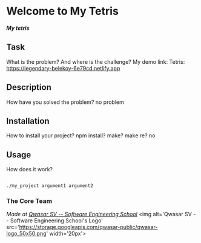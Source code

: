 # Welcome to My Tetris
***My tetris***

## Task
What is the problem? And where is the challenge?
My demo link: Tetris: https://legendary-belekoy-6e79cd.netlify.app

## Description
How have you solved the problem?
no problem
## Installation
How to install your project? npm install? make? make re?
no

## Usage
How does it work?
``` my link: https://legendary-belekoy-6e79cd.netlify.app

./my_project argument1 argument2
```

### The Core Team


<span><i>Made at <a href='https://qwasar.io'>Qwasar SV -- Software Engineering School</a></i></span>
<span><img alt='Qwasar SV -- Software Engineering School's Logo' src='https://storage.googleapis.com/qwasar-public/qwasar-logo_50x50.png' width='20px'></span>
